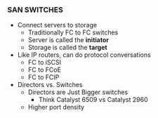 ### SAN SWITCHES

* Connect servers to storage
   * Traditionally FC to FC switches
   * Server is called the **initiator**
   * Storage is called the **target**
* Like IP routers, can do protocol conversations
   * FC to iSCSI
   * FC to FCoE
   * FC to FCIP
* Directors vs. Switches
   * Directors are Just Bigger switches
     * Think Catalyst 6509 vs Catalyst 2960
   * Higher port density
